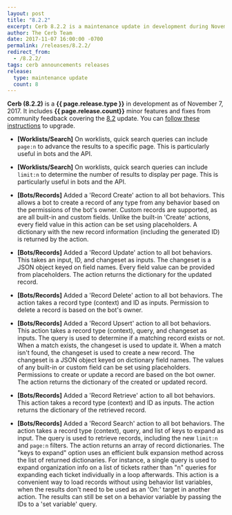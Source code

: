 ```yaml
---
layout: post
title: "8.2.2"
excerpt: Cerb 8.2.2 is a maintenance update in development during November 2017 with 8 minor features and fixes from community feedback.
author: The Cerb Team
date: 2017-11-07 16:00:00 -0700
permalink: /releases/8.2.2/
redirect_from:
  - /8.2.2/
tags: cerb announcements releases
release:
  type: maintenance update
  count: 8
---
```


**Cerb (8.2.2)** is a **{{ page.release.type }}** in development as of November 7, 2017. It includes **{{ page.release.count}}** minor features and fixes from community feedback covering the [8.2](/releases/8.2/) update.  You can [follow these instructions](/docs/upgrading/) to upgrade.

* **[Worklists/Search]** On worklists, quick search queries can include `page:n` to advance the results to a specific page. This is particularly useful in bots and the API.

* **[Worklists/Search]** On worklists, quick search queries can include `limit:n` to determine the number of results to display per page. This is particularly useful in bots and the API.

* **[Bots/Records]** Added a 'Record Create' action to all bot behaviors. This allows a bot to create a record of any type from any behavior based on the permissions of the bot's owner. Custom records are supported, as are all built-in and custom fields. Unlike the built-in 'Create' actions, every field value in this action can be set using placeholders. A dictionary with the new record information (including the generated ID) is returned by the action.

* **[Bots/Records]** Added a 'Record Update' action to all bot behaviors. This takes an input, ID, and changeset as inputs. The changeset is a JSON object keyed on field names. Every field value can be provided from placeholders. The action returns the dictionary for the updated record.

* **[Bots/Records]** Added a 'Record Delete' action to all bot behaviors.  The action takes a record type (context) and ID as inputs. Permission to delete a record is based on the bot's owner.

* **[Bots/Records]** Added a 'Record Upsert' action to all bot behaviors. This action takes a record type (context), query, and changeset as inputs. The query is used to determine if a matching record exists or not. When a match exists, the changeset is used to update it. When a match isn't found, the changeset is used to create a new record. The changeset is a JSON object keyed on dictionary field names. The values of any built-in or custom field can be set using placeholders. Permissions to create or update a record are based on the bot owner. The action returns the dictionary of the created or updated record.

* **[Bots/Records]** Added a 'Record Retrieve' action to all bot behaviors. This action takes a record type (context) and ID as inputs. The action returns the dictionary of the retrieved record.

* **[Bots/Records]** Added a 'Record Search' action to all bot behaviors. The action takes a record type (context), query, and list of keys to expand as input. The query is used to retrieve records, including the new `limit:n` and `page:n` filters. The action returns an array of record dictionaries. The "keys to expand" option uses an efficient bulk expansion method across the list of returned dictionaries. For instance, a single query is used to expand organization info on a list of tickets rather than "n" queries for expanding each ticket individually in a loop afterwards. This action is a convenient way to load records without using behavior list variables, when the results don't need to be used as an 'On:' target in another action. The results can still be set on a behavior variable by passing the IDs to a 'set variable' query.

